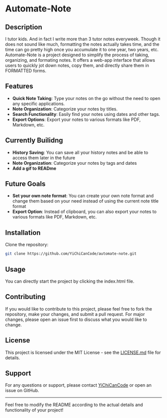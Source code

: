 # Automate-Note

## Description

I tutor kids. And in fact I write more than 3 tutor notes everyweek. Though it does not sound like much, formatting the notes actually takes time, and the time can go pretty high once you accumulate it to one year, two years, etc.
Automate-Note is a project designed to simplify the process of taking, organizing, and formating notes. It offers a web-app interface that allows users to quickly jot down notes, copy them, and directly share them in FORMATTED forms.



## Features

- **Quick Note Taking**: Type your notes on the go without the need to open any specific applications.
- **Note Organization**: Categorize your notes by titles.
- **Search Functionality**: Easily find your notes using dates and other tags.
- **Export Options**: Export your notes to various formats like PDF, Markdown, etc.


## Currently Builidng

- **History Saving**: You can save all your history notes and be able to access them later in the future
- **Note Organization**: Categorize your notes by tags and dates
- **Add a gif to READme**

## Future Goals

- **Set your own note format**: You can create your own note format and change them based on your need instead of using the current note title format
- **Export Option**: Instead of clipboard, you can also export your notes to various formats like PDF, Markdown, etc.

## Installation

Clone the repository:

```bash
git clone https://github.com/YiChiCanCode/automate-note.git
```

## Usage

You can directly start the project by clicking the index.html file.

## Contributing

If you would like to contribute to this project, please feel free to fork the repository, make your changes, and submit a pull request. For major changes, please open an issue first to discuss what you would like to change.

## License

This project is licensed under the MIT License - see the [LICENSE.md](LICENSE.md) file for details.

## Support

For any questions or support, please contact [YiChiCanCode](mailto:email@example.com) or open an issue on GitHub.

---

Feel free to modify the README according to the actual details and functionality of your project!
